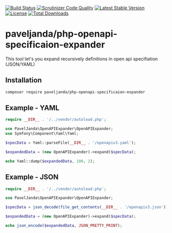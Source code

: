 [![Build Status](https://travis-ci.org/paveljanda/php-openapi-specificaion-expander.svg?branch=master)](https://travis-ci.org/paveljanda/php-openapi-specificaion-expander)
[![Scrutinizer Code Quality](https://scrutinizer-ci.com/g/paveljanda/php-openapi-specificaion-expander/badges/quality-score.png?b=master)](https://scrutinizer-ci.com/g/paveljanda/php-openapi-specificaion-expander/?branch=master)
[![Latest Stable Version](https://poser.pugx.org/paveljanda/php-openapi-specificaion-expander/v/stable)](https://packagist.org/packages/paveljanda/php-openapi-specificaion-expander)
[![License](https://poser.pugx.org/paveljanda/php-openapi-specificaion-expander/license)](https://packagist.org/packages/paveljanda/php-openapi-specificaion-expander)
[![Total Downloads](https://poser.pugx.org/paveljanda/php-openapi-specificaion-expander/downloads)](https://packagist.org/packages/paveljanda/php-openapi-specificaion-expander)

paveljanda/php-openapi-specificaion-expander
============================================

This tool let's you expand recursively definitions in open api specifiation (JSON/YAML)

## Installation

```bash
composer require paveljanda/php-openapi-specificaion-expander
```

## Example - YAML

```php
require __DIR__ . '/../vendor/autoload.php';

use PavelJanda\OpenAPIExpander\OpenAPIExpander;
use Symfony\Component\Yaml\Yaml;

$specData = Yaml::parseFile(__DIR__ . '/openapiv3.yaml');

$expandedData = (new OpenAPIExpander)->expand($specData);

echo Yaml::dump($expandedData, 100, 2);
```

## Example - JSON

```php
require __DIR__ . '/../vendor/autoload.php';

use PavelJanda\OpenAPIExpander\OpenAPIExpander;

$specData = json_decode(file_get_contents(__DIR__ . '/openapiv3.json'));

$expandedData = (new OpenAPIExpander)->expand($specData);

echo json_encode($expandedData, JSON_PRETTY_PRINT);
```
